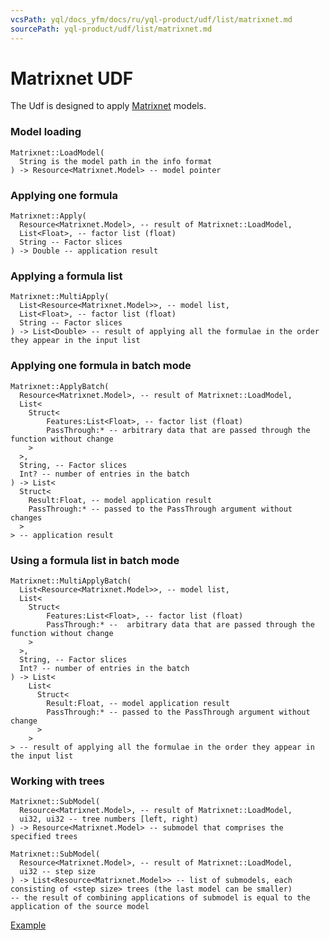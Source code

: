```yaml
---
vcsPath: yql/docs_yfm/docs/ru/yql-product/udf/list/matrixnet.md
sourcePath: yql-product/udf/list/matrixnet.md
---
```

# Matrixnet UDF
The Udf is designed to apply [Matrixnet](https://wiki.yandex-team.ru/jandekspoisk/kachestvopoiska/matrixnet/) models.

### Model loading
```yql
Matrixnet::LoadModel(
  String is the model path in the info format
) -> Resource<Matrixnet.Model> -- model pointer
```

### Applying one formula
```yql
Matrixnet::Apply(
  Resource<Matrixnet.Model>, -- result of Matrixnet::LoadModel,
  List<Float>, -- factor list (float)
  String -- Factor slices
) -> Double -- application result
```
<!--[Example](https://cluster-name.yql/Operations/W-XBPzo4QYuSD97LEud9gOsHe8q61eNgQaAp3kScLps=)-->

### Applying a formula list
```yql
Matrixnet::MultiApply(
  List<Resource<Matrixnet.Model>>, -- model list,
  List<Float>, -- factor list (float)
  String -- Factor slices
) -> List<Double> -- result of applying all the formulae in the order they appear in the input list
```
<!--[Example](https://cluster-name.yql/Operations/W-XDA53udkPRHdlX_rNbeCXSnr_tkUd3j5OB2PpmFqU=)-->

### Applying one formula in batch mode
```yql
Matrixnet::ApplyBatch(
  Resource<Matrixnet.Model>, -- result of Matrixnet::LoadModel,
  List<
    Struct<
        Features:List<Float>, -- factor list (float)
        PassThrough:* -- arbitrary data that are passed through the function without change
    >
  >,
  String, -- Factor slices
  Int? -- number of entries in the batch
) -> List<
  Struct<
    Result:Float, -- model application result
    PassThrough:* -- passed to the PassThrough argument without changes
  >
> -- application result
```
<!--[Example](https://cluster-name.yql/Operations/W-XF7J3udkPRHdokZgim_tf4RqwK8647jzmyLNvJU5Y=)-->

### Using a formula list in batch mode
```yql
Matrixnet::MultiApplyBatch(
  List<Resource<Matrixnet.Model>>, -- model list,
  List<
    Struct<
        Features:List<Float>, -- factor list (float)
        PassThrough:* --  arbitrary data that are passed through the function without change
    >
  >,
  String, -- Factor slices
  Int? -- number of entries in the batch
) -> List<
    List<
      Struct<
        Result:Float, -- model application result
        PassThrough:* -- passed to the PassThrough argument without change
      >
    >
> -- result of applying all the formulae in the order they appear in the input list
```
<!--[Example](https://cluster-name.yql/Operations/W-XGl2im9QCG1bVzNZLSjeWV_8X253A9jJ0aooG81IM=)-->

### Working with trees
```yql
Matrixnet::SubModel(
  Resource<Matrixnet.Model>, -- result of Matrixnet::LoadModel,
  ui32, ui32 -- tree numbers [left, right)
) -> Resource<Matrixnet.Model> -- submodel that comprises the specified trees

Matrixnet::SubModel(
  Resource<Matrixnet.Model>, -- result of Matrixnet::LoadModel,
  ui32 -- step size
) -> List<Resource<Matrixnet.Model>> -- list of submodels, each consisting of <step size> trees (the last model can be smaller)
-- the result of combining applications of submodel is equal to the application of the source model
```

[Example](https://a.yandex-team.ru/arc/trunk/arcadia/yql/udfs/ml/matrixnet/test/cases/Submodels.sql)

